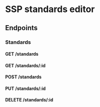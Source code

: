 # SSP standards editor

## Endpoints

### Standards 

#### GET /standards
#### GET /standards/:id
#### POST /standards
#### PUT /standards/:id 
#### DELETE /standards/:id
